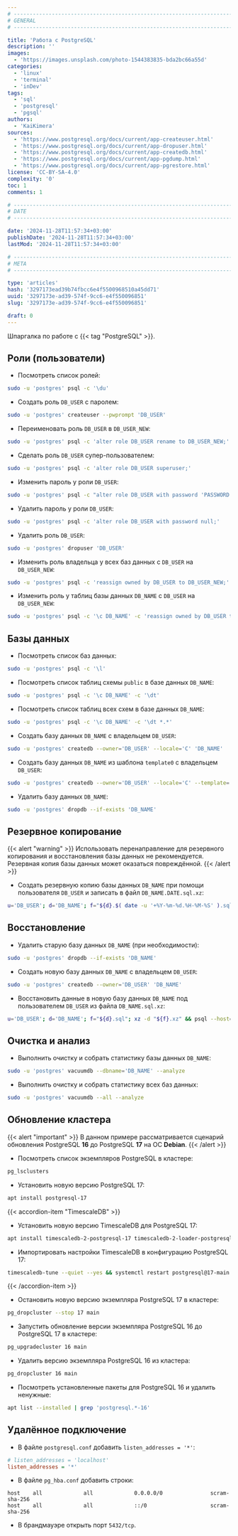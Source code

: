 ```yaml
---
# -------------------------------------------------------------------------------------------------------------------- #
# GENERAL
# -------------------------------------------------------------------------------------------------------------------- #

title: 'Работа с PostgreSQL'
description: ''
images:
  - 'https://images.unsplash.com/photo-1544383835-bda2bc66a55d'
categories:
  - 'linux'
  - 'terminal'
  - 'inDev'
tags:
  - 'sql'
  - 'postgresql'
  - 'pgsql'
authors:
  - 'KaiKimera'
sources:
  - 'https://www.postgresql.org/docs/current/app-createuser.html'
  - 'https://www.postgresql.org/docs/current/app-dropuser.html'
  - 'https://www.postgresql.org/docs/current/app-createdb.html'
  - 'https://www.postgresql.org/docs/current/app-pgdump.html'
  - 'https://www.postgresql.org/docs/current/app-pgrestore.html'
license: 'CC-BY-SA-4.0'
complexity: '0'
toc: 1
comments: 1

# -------------------------------------------------------------------------------------------------------------------- #
# DATE
# -------------------------------------------------------------------------------------------------------------------- #

date: '2024-11-28T11:57:34+03:00'
publishDate: '2024-11-28T11:57:34+03:00'
lastMod: '2024-11-28T11:57:34+03:00'

# -------------------------------------------------------------------------------------------------------------------- #
# META
# -------------------------------------------------------------------------------------------------------------------- #

type: 'articles'
hash: '3297173ead39b74fbcc6e4f5500968510a45dd71'
uuid: '3297173e-ad39-574f-9cc6-e4f550096851'
slug: '3297173e-ad39-574f-9cc6-e4f550096851'

draft: 0
---
```


Шпаргалка по работе с {{< tag "PostgreSQL" >}}.

<!--more-->

## Роли (пользователи)

- Посмотреть список ролей:

```bash
sudo -u 'postgres' psql -c '\du'
```

- Создать роль `DB_USER` с паролем:

```bash
sudo -u 'postgres' createuser --pwprompt 'DB_USER'
```

- Переименовать роль `DB_USER` в `DB_USER_NEW`:

```bash
sudo -u 'postgres' psql -c 'alter role DB_USER rename to DB_USER_NEW;'
```

- Сделать роль `DB_USER` супер-пользователем:

```bash
sudo -u 'postgres' psql -c 'alter role DB_USER superuser;'
```

- Изменить пароль у роли `DB_USER`:

```bash
sudo -u 'postgres' psql -c "alter role DB_USER with password 'PASSWORD';"
```

- Удалить пароль у роли `DB_USER`:

```bash
sudo -u 'postgres' psql -c 'alter role DB_USER with password null;'
```

- Удалить роль `DB_USER`:

```bash
sudo -u 'postgres' dropuser 'DB_USER'
```

- Изменить роль владельца у всех баз данных с `DB_USER` на `DB_USER_NEW`:

```bash
sudo -u 'postgres' psql -c 'reassign owned by DB_USER to DB_USER_NEW;'
```

- Изменить роль у таблиц базы данных `DB_NAME` с `DB_USER` на `DB_USER_NEW`:

```bash
sudo -u 'postgres' psql -c '\c DB_NAME' -c 'reassign owned by DB_USER to DB_USER_NEW;'
```

## Базы данных

- Посмотреть список баз данных:

```bash
sudo -u 'postgres' psql -c '\l'
```

- Посмотреть список таблиц схемы `public` в базе данных `DB_NAME`:

```bash
sudo -u 'postgres' psql -c '\c DB_NAME' -c '\dt'
```

- Посмотреть список таблиц всех схем в базе данных `DB_NAME`:

```bash
sudo -u 'postgres' psql -c '\c DB_NAME' -c '\dt *.*'
```

- Создать базу данных `DB_NAME` с владельцем `DB_USER`:

```bash
sudo -u 'postgres' createdb --owner='DB_USER' --locale='C' 'DB_NAME'
```

- Создать базу данных `DB_NAME` из шаблона `template0` с владельцем `DB_USER`:

```bash
sudo -u 'postgres' createdb --owner='DB_USER' --locale='C' --template='template0' 'DB_NAME'
```

- Удалить базу данных `DB_NAME`:

```bash
sudo -u 'postgres' dropdb --if-exists 'DB_NAME'
```

## Резервное копирование

{{< alert "warning" >}}
Использовать перенаправление для резервного копирования и восстановления базы данных не рекомендуется. Резервная копия базы данных может оказаться повреждённой.
{{< /alert >}}

- Создать резервную копию базы данных `DB_NAME` при помощи пользователя `DB_USER` и записать в файл `DB_NAME.DATE.sql.xz`:

```bash
u='DB_USER'; d='DB_NAME'; f="${d}.$( date -u '+%Y-%m-%d.%H-%M-%S' ).sql"; sudo -u 'postgres' pg_dump --host='127.0.0.1' --port='5432' --username="${u}" --password --dbname="${d}" --file="${f}" && xz "${f}" && rm -f "${f}"
```

## Восстановление

- Удалить старую базу данных `DB_NAME` (при необходимости):

```bash
sudo -u 'postgres' dropdb --if-exists 'DB_NAME'
```

- Создать новую базу данных `DB_NAME` с владельцем `DB_USER`:

```bash
sudo -u 'postgres' createdb --owner='DB_USER' 'DB_NAME'
```

- Восстановить данные в новую базу данных `DB_NAME` под пользователем `DB_USER` из файла `DB_NAME.sql.xz`:

```bash
u='DB_USER'; d='DB_NAME'; f="${d}.sql"; xz -d "${f}.xz" && psql --host='127.0.0.1' --port='5432' --username="${u}" --dbname="${d}" --file="${f}" --no-psqlrc --single-transaction
```

## Очистка и анализ

- Выполнить очистку и собрать статистику базы данных `DB_NAME`:

```bash
sudo -u 'postgres' vacuumdb --dbname='DB_NAME' --analyze
```

- Выполнить очистку и собрать статистику всех баз данных:

```bash
sudo -u 'postgres' vacuumdb --all --analyze
```

## Обновление кластера

{{< alert "important" >}}
В данном примере рассматривается сценарий обновления PostgreSQL **16** до PostgreSQL **17** на ОС **Debian**.
{{< /alert >}}

- Посмотреть список экземпляров PostgreSQL в кластере:

```bash
pg_lsclusters
```

- Установить новую версию PostgreSQL 17:

```bash
apt install postgresql-17
```

{{< accordion-item "TimescaleDB" >}}
- Установить новую версию TimescaleDB для PostgreSQL 17:

```bash
apt install timescaledb-2-postgresql-17 timescaledb-2-loader-postgresql-17
```

- Импортировать настройки TimescaleDB в конфигурацию PostgreSQL 17:

```bash
timescaledb-tune --quiet --yes && systemctl restart postgresql@17-main.service
```
{{< /accordion-item >}}

- Остановить новую версию экземпляра PostgreSQL 17 в кластере:

```bash
pg_dropcluster --stop 17 main
```

- Запустить обновление версии экземпляра PostgreSQL 16 до PostgreSQL 17 в кластере:

```bash
pg_upgradecluster 16 main
```

- Удалить версию экземпляра PostgreSQL 16 из кластера:

```bash
pg_dropcluster 16 main
```

- Посмотреть установленные пакеты для PostgreSQL 16 и удалить ненужные:

```bash
apt list --installed | grep 'postgresql.*-16'
```

## Удалённое подключение

- В файле `postgresql.conf` добавить `listen_addresses = '*'`:

```ini
# listen_addresses = 'localhost'
listen_addresses = '*'
```

- В файле `pg_hba.conf` добавить строки:

```
host    all             all             0.0.0.0/0               scram-sha-256
host    all             all             ::/0                    scram-sha-256
```

- В брандмауэре открыть порт `5432/tcp`.
